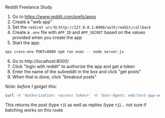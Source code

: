 Reddit Freelance Study

1. Go to https://www.reddit.com/prefs/apps
2. Create a "web app"
3. Set the `rediret uri` to `http://127.0.0.1:8000/auth/reddit/callback`
4. Create a `.env` file with `APP_ID` and `APP_SECRET` based on the values provided when you create the app
5. Start the app:
```bash
npx cross-env PORT=8000 npm run exec -- node server.js
```
6. Go to http://localhost:8000/
7. Click "login with reddit" to authorize the app and get a token
8. Enter the name of the subreddit in the box and click "get posts"
9. When that is done, click "breakout posts"


_Note: before I gotget this:_

```bash
curl -H 'Authorization: <access token>' -H 'User-Agent: web:test-app-web:v1.0.0' https://api.reddit.com/comments/a8svie | json echo --pretty > out.json
```

This returns the post (type `t3`) as well as replies (type `t1`)... not sure if batching works on this route
